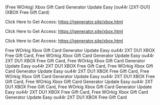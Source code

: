 (Free WOrkig) Xbox Gift Card Generator Update Easy [ou44r [2XT-DU1] (XBOX Free Gift Card)

Click Here to Get Access: https://igenerator.site/xbox.html

Click Here to Get Access: https://igenerator.site/xbox.html

Click Here to Get Access: https://igenerator.site/xbox.html

 Free WOrkig Xbox Gift Card Generator Update Easy ou44r 2XT DU1 XBOX Free Gift Card, Free WOrkig Xbox Gift Card Generator Update Easy ou44r 2XT DU1 XBOX Free Gift Card, Free WOrkig Xbox Gift Card Generator Update Easy ou44r 2XT DU1 XBOX Free Gift Card, Free WOrkig Xbox Gift Card Generator Update Easy ou44r 2XT DU1 XBOX Free Gift Card, Free WOrkig Xbox Gift Card Generator Update Easy ou44r 2XT DU1 XBOX Free Gift Card, Free WOrkig Xbox Gift Card Generator Update Easy ou44r 2XT DU1 XBOX Free Gift Card, Free WOrkig Xbox Gift Card Generator Update Easy ou44r 2XT DU1 XBOX Free Gift Card, Free WOrkig Xbox Gift Card Generator Update Easy ou44r 2XT DU1 XBOX Free Gift Card
